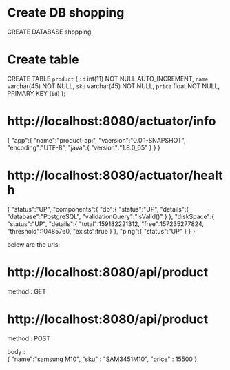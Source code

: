 
# Create DB shopping 
CREATE DATABASE shopping

# Create table 

CREATE TABLE `product` (
  `id` int(11) NOT NULL AUTO_INCREMENT,
  `name` varchar(45) NOT NULL,
  `sku` varchar(45) NOT NULL,
  `price` float NOT NULL,
  PRIMARY KEY (`id`)
);

# http://localhost:8080/actuator/info
{
   "app":{
      "name":"product-api",
      "vaersion":"0.0.1-SNAPSHOT",
      "encoding":"UTF-8",
      "java":{
         "version":"1.8.0_65"
      }
   }
}

# http://localhost:8080/actuator/health

{
   "status":"UP",
   "components":{
      "db":{
         "status":"UP",
         "details":{
            "database":"PostgreSQL",
            "validationQuery":"isValid()"
         }
      },
      "diskSpace":{
         "status":"UP",
         "details":{
            "total":159182221312,
            "free":157235277824,
            "threshold":10485760,
            "exists":true
         }
      },
      "ping":{
         "status":"UP"
      }
   }
}

below are the urls:

# http://localhost:8080/api/product

method : GET

# http://localhost:8080/api/product

method : POST

body :  
{
	"name":"samsung M10",
	"sku" : "SAM3451M10",
	"price" : 15500
}

